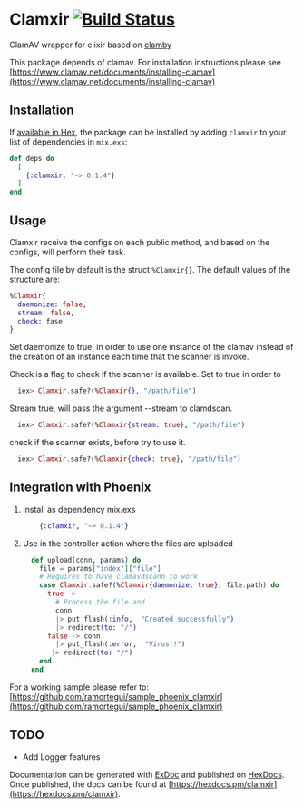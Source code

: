 # Clamxir [![Build Status](https://travis-ci.org/ramortegui/clamxir.svg?branch=master)](https://travis-ci.org/ramortegui/clamxir)

ClamAV wrapper for elixir based on
[clamby](https://github.com/kobaltz/clamby)

This package depends of clamav.  For installation instructions please see [https://www.clamav.net/documents/installing-clamav](https://www.clamav.net/documents/installing-clamav)

## Installation

If [available in Hex](https://hex.pm/docs/publish), the package can be installed
by adding `clamxir` to your list of dependencies in `mix.exs`:

```elixir
def deps do
  [
    {:clamxir, "~> 0.1.4"}
  ]
end
```

## Usage

Clamxir receive the configs on each public method, and based on the configs,
will perform their task.

The config file by default is the struct `%Clamxir{}`.  The default values of
the structure are:

```elixir
%Clamxir{
  daemonize: false,
  stream: false,
  check: fase
}
```

Set daemonize to true, in order to use one instance of the clamav instead of
the creation of an instance each time that the scanner is invoke.

Check is a flag to check if the scanner is available.  Set to true in order to

```elixir
  iex> Clamxir.safe?(%Clamxir{}, "/path/file")
```

Stream true, will pass the argument --stream to clamdscan.

```elixir
  iex> Clamxir.safe?(%Clamxir{stream: true}, "/path/file")
```

check if the scanner exists, before try to use it.

```elixir
  iex> Clamxir.safe?(%Clamxir{check: true}, "/path/file")
```

## Integration with Phoenix

1.  Install as dependency
    mix.exs

    ```elixir
        {:clamxir, "~> 0.1.4"}
    ```
    
2.  Use in the controller action where the files are uploaded

    ```elixir
      def upload(conn, params) do
        file = params["index"]["file"]
        # Requires to have clamavdscann to work
        case Clamxir.safe?(%Clamxir{daemonize: true}, file.path) do
          true -> 
            # Process the file and ... 
            conn
            |> put_flash(:info,  "Created successfully")
            |> redirect(to: "/") 
          false -> conn
            |> put_flash(:error,  "Virus!!")
           |> redirect(to: "/") 
        end
      end
    ```
    
For a working sample please refer to:
[https://github.com/ramortegui/sample_phoenix_clamxir](https://github.com/ramortegui/sample_phoenix_clamxir)

## TODO
- Add Logger features

Documentation can be generated with [ExDoc](https://github.com/elixir-lang/ex_doc)
and published on [HexDocs](https://hexdocs.pm). Once published, the docs can
be found at [https://hexdocs.pm/clamxir](https://hexdocs.pm/clamxir).

